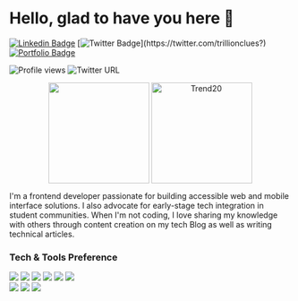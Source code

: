 # Hello, glad to have you here 👋

[![Linkedin Badge](https://img.shields.io/badge/-Excel-blue?style=for-the-badge&logo=Linkedin&logoColor=white&link=https://www.linkedin.com/in/trillionclues-excel)](https://www.linkedin.com/in/trillionclues-excel) [![Twitter Badge](https://img.shields.io/badge/-@trillionclues-1ca0f1?style=for-the-badge&logo=twitter&logoColor=white&link=https://twitter.com/trillionclues?)](https://twitter.com/trillionclues?) [![Portfolio Badge](https://img.shields.io/badge/-trillionclues.vercel.app-000000?style=for-the-badge&logo=Google-Chrome&logoColor=white&link=https://trillionclues-portfolio.netlify.app/)](Portfolio)

![Profile views](https://gpvc.arturio.dev/trillionclues) ![Twitter URL](https://img.shields.io/twitter/follow/trillionclues?label=Follow&style=social)

<p align="center">
<img height="180em" src="https://github-readme-stats.vercel.app/api?username=trillionclues&show_icons=true&hide_border=true&&count_private=true&include_all_commits=true&show_icons=true&theme=gotham" align = "center"/>
<img height="180em" src="https://github-readme-stats.vercel.app/api/top-langs?username=trillionclues&langs_count=8&show_icons=true&locale=en&layout=compact&hide_border=true&theme=gotham" alt="Trend20" align = "center"/>
</p>

I'm a frontend developer passionate for building accessible web and mobile interface solutions. I also advocate for early-stage tech integration in student communities. When I'm not coding, I love sharing my knowledge with others through content creation on my tech Blog as well as writing technical articles.</h3>

### Tech & Tools Preference

<img src = "https://img.shields.io/badge/HTML5-E34F26?style=for-the-badge&logo=html5&logoColor=white"> <img src = "https://img.shields.io/badge/CSS3-1572B6?style=for-the-badge&logo=css3&logoColor=white">
<img src="	https://img.shields.io/badge/Sass-CC6699?style=for-the-badge&logo=sass&logoColor=white">
<img src="https://img.shields.io/badge/-Bootstrap-563d7c?style=for-the-badge&logo=boostrap&logoColor=white">
<img src="https://img.shields.io/badge/JavaScript-F7DF1E?style=for-the-badge&logo=javascript&logoColor=black">
<img src="https://img.shields.io/badge/React-20232A?style=for-the-badge&logo=react&logoColor=61DAFB">
<br>
<img src="http://img.shields.io/badge/-Git-F1502F?style=flat&logo=git&logoColor=FFFFFF">
<img src="http://img.shields.io/badge/-Github-000000?style=flat&logo=github&logoColor=FFFFFF">
<img src="http://img.shields.io/badge/-VS%20Code-007ACC?style=flat&logo=visual%20studio%20code&logoColor=white">


<!--  [LinkedIn](https://www.linkedin.com/in/trillionclues-excel/) | [Resume](https://docs.google.com/document/d/1ggnl6FigUQFWcbV0pk4atxfUq-xKS_2LIr-qUUILUh4/edit?usp=sharing) | [Portfolio](https://trillionclues.vercel.app/)
 -->
